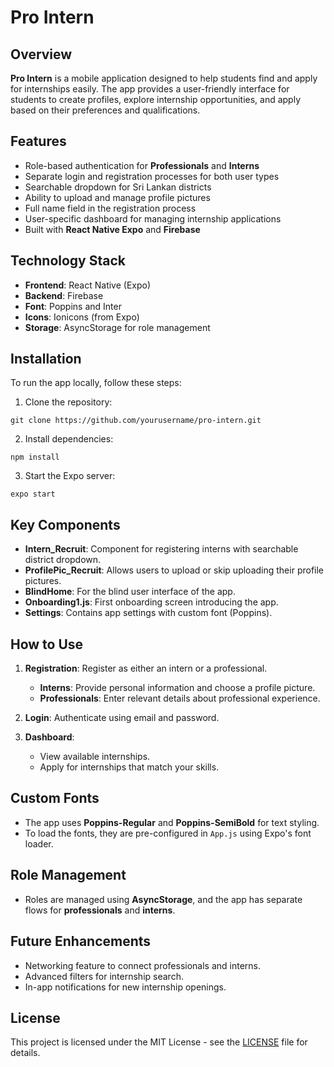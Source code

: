 # Pro Intern

## Overview

**Pro Intern** is a mobile application designed to help students find and apply for internships easily. The app provides a user-friendly interface for students to create profiles, explore internship opportunities, and apply based on their preferences and qualifications.

## Features

- Role-based authentication for **Professionals** and **Interns**
- Separate login and registration processes for both user types
- Searchable dropdown for Sri Lankan districts
- Ability to upload and manage profile pictures
- Full name field in the registration process
- User-specific dashboard for managing internship applications
- Built with **React Native Expo** and **Firebase**

## Technology Stack

- **Frontend**: React Native (Expo)
- **Backend**: Firebase
- **Font**: Poppins and Inter
- **Icons**: Ionicons (from Expo)
- **Storage**: AsyncStorage for role management

## Installation

To run the app locally, follow these steps:

1. Clone the repository:
```
git clone https://github.com/yourusername/pro-intern.git
```
2. Install dependencies:
```
npm install
```
3. Start the Expo server:
```
expo start
```

## Key Components

- **Intern_Recruit**: Component for registering interns with searchable district dropdown.
- **ProfilePic_Recruit**: Allows users to upload or skip uploading their profile pictures.
- **BlindHome**: For the blind user interface of the app.
- **Onboarding1.js**: First onboarding screen introducing the app.
- **Settings**: Contains app settings with custom font (Poppins).

## How to Use

1. **Registration**: Register as either an intern or a professional.
   - **Interns**: Provide personal information and choose a profile picture.
   - **Professionals**: Enter relevant details about professional experience.

2. **Login**: Authenticate using email and password.

3. **Dashboard**:
   - View available internships.
   - Apply for internships that match your skills.

## Custom Fonts

- The app uses **Poppins-Regular** and **Poppins-SemiBold** for text styling.
- To load the fonts, they are pre-configured in `App.js` using Expo's font loader.

## Role Management

- Roles are managed using **AsyncStorage**, and the app has separate flows for **professionals** and **interns**.

## Future Enhancements

- Networking feature to connect professionals and interns.
- Advanced filters for internship search.
- In-app notifications for new internship openings.

## License

This project is licensed under the MIT License - see the [LICENSE](LICENSE) file for details.
